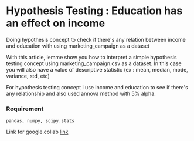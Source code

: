 # Hypothesis Testing : Education has an effect on income
Doing hypothesis concept to check if there's any relation between income and education with using marketing_campaign as a dataset

With this article, lemme show you how to interpret a simple hypothesis testing concept using marketing_campaign.csv as a dataset. In this case you will also have a value of descriptive statistic (ex : mean, median, mode, variance, std, etc)

For hypothesis testing concept i use income and education to see if there's any relationship and also used annova method with 5% alpha.

### Requirement

```
pandas, numpy, scipy.stats
```

Link for google.collab [link](https://colab.research.google.com/drive/1VnN3UeqbmQkgESwdz-ajAB2v56L9vD_K)
